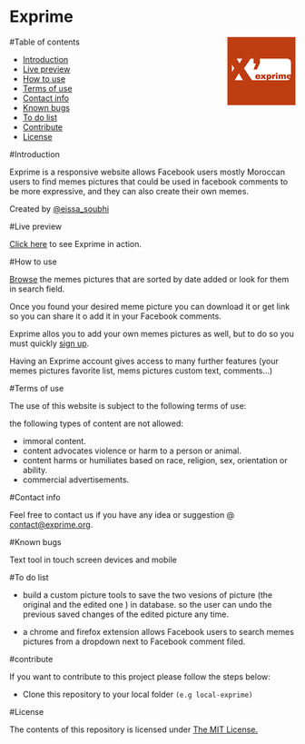 # Exprime
<img src="public_html/icons/apple-touch-icon-120x120.png" alt="Exprime.org" title="exprime.org" align="right">
#Table of contents

- [Introduction](#intro)
- [Live preview](#preview)
- [How to use](#how-to-use)
- [Terms of use](#terms)
- [Contact info](#contact)
- [Known bugs](#bugs)
- [To do list](#to-do-list)
- [Contribute](#contribute)
- [License](#license)

#<a name="intro"></a>Introduction

Exprime is a responsive website allows Facebook users mostly Moroccan users to find memes pictures that could be used in facebook comments to be more expressive, and they can also create their own memes.

Created by [@eissa_soubhi](https://twitter.com/eissa_soubhi)

#<a name="preview"></a>Live preview

[Click here](http://exprime.org) to see Exprime in action.

#<a name="how-to-use"></a>How to use

[Browse](http://exprime.org/explorer) the memes pictures that are sorted by date added or look for them in search field.

Once you found your desired meme picture you can download it or get link so you can share it o add it in your Facebook comments.

Exprime allos you to add your own memes pictures as well, but to do so you must quickly [sign up](http://exprime.org/sign-up).

Having an Exprime account gives access to many further features (your memes pictures favorite list, mems pictures custom text, comments...)

#<a name="terms"></a>Terms of use

The use of this website is subject to the following terms of use:

the following types of content are not allowed:

- immoral content.
- content advocates violence or harm to a person or animal.
- content harms or humiliates based on race, religion, sex, orientation or ability.
- commercial advertisements.

#<a name="contact"></a>Contact info

Feel free to contact us if you have any idea or suggestion @ [contact@exprime.org](http://exprime.org/contact).

#<a name="bugs"></a>Known bugs

Text tool in touch screen devices and mobile

#<a name="to-do-list"></a>To do list

- build a custom picture tools to save the two vesions of picture (the original and the edited one ) in database. so the user can undo the previous saved changes of the edited picture any time.

- a chrome and firefox extension allows Facebook users to search memes pictures from a dropdown next to Facebook comment filed.

#<a name="Contribute"></a>contribute

If you want to contribute to this project please follow the steps below:

- Clone this repository to your local folder `(e.g local-exprime)`

#<a name="license"></a>License

The contents of this repository is licensed under [The MIT License.](https://opensource.org/licenses/MIT)

